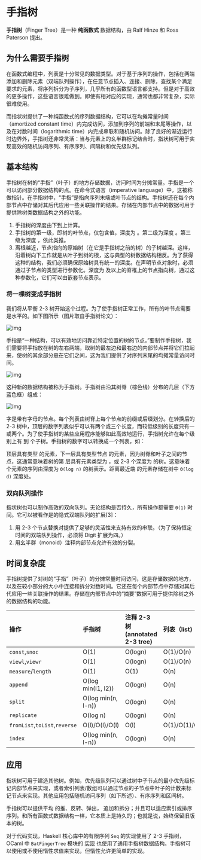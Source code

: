 

# 手指树

**手指树**（Finger Tree）是一种 **纯函数式** 数据结构，由 Ralf Hinze 和 Ross Paterson 提出。

## 为什么需要手指树

在函数式编程中，列表是十分常见的数据类型。对于基于序列的操作，包括在两端添加和删除元素（双端队列操作），在任意节点插入、连接、删除，查找某个满足要求的元素，将序列拆分为子序列，几乎所有的函数型语言都支持。但是对于高效的更多操作，这些语言很难做到。即使有相对应的实现，通常也都非常复杂，实际很难使用。

而指状树提供了一种纯函数式的序列数据结构，它可以在均摊常量时间（amortized constant time）内完成访问，添加到序列的前端和末尾等操作，以及在对数时间（logarithmic time）内完成串联和随机访问。除了良好的渐近运行时边界外，手指树还非常灵活：当与元素上的幺半群标记结合时，指状树可用于实现高效的随机访问序列、有序序列、间隔树和优先级队列。

## 基本结构

手指树在树的“手指”（叶子）的地方存储数据，访问时间为分摊常量。手指是一个可以访问部分数据结构的点。在命令式语言（imperative language）中，这被称做指针。在手指树中，“手指”是指向序列末端或叶节点的结构。手指树还在每个内部节点中存储对其后代应用一些关联操作的结果。存储在内部节点中的数据可用于提供除树类数据结构之外的功能。

1. 手指树的深度由下到上计算。
2. 手指树的第一级，即树的叶节点，仅包含值，深度为 。第二级为深度 。第三级为深度 ，依此类推。
3. 离根越近，节点指向的原始树（在它是手指树之前的树）的子树越深。这样，沿着树向下工作就是从叶子到树的根，这与典型的树数据结构相反。为了获得这种的结构，我们必须确保原始树具有统一的深度。在声明节点对象时，必须通过子节点的类型进行参数化。深度为 及以上的脊椎上的节点指向树，通过这种参数化，它们可以由嵌套节点表示。

### 将一棵树变成手指树

我们将从平衡 2-3 树开始这个过程。为了使手指树正常工作，所有的叶节点需要是水平的。如下图所示（图片取自手指树论文）：

![img](https://oi-wiki.org/ds/images/finger-tree-1.png)

手指是“一种结构，可以有效地访问靠近特定位置的树的节点。”要制作手指树，我们需要将手指放在树的左右两端，取树的最左边和最右边的内部节点并将它们拉起来，使树的其余部分悬在它们之间，这为我们提供了对序列末尾的均摊常量访问时间。

![img](https://oi-wiki.org/ds/images/finger-tree-2.png)

这种新的数据结构被称为手指树。手指树由沿其树脊（棕色线）分布的几层（下方蓝色框）组成：

![img](https://oi-wiki.org/ds/images/finger-tree-3.png)

字是带有字母的节点。每个列表由树脊上每个节点的前缀或后缀划分。在转换后的 2-3 树中，顶层的数字列表似乎可以有两个或三个长度，而较低级别的长度只有一或两个。为了使手指树的某些应用程序能够如此高效地运行，手指树允许在每个级别上有 到 个子树。手指树的数字可以转换成一个列表，如：

顶层具有类型 的元素，下一层具有类型节点 的元素，因为树脊和叶子之间的节点，这通常意味着树的第 层具有元素类型为 ，或 2-3 个深度为 的树。这意味着 个元素的序列由深度为 `Θ(log n)` 的树表示。距离最近端 的元素存储在树中 `Θ(log d)` 深度处。

### 双向队列操作

指状树也可以制作高效的双向队列。无论结构是否持久，所有操作都需要 `Θ(1)` 时间。它可以被看作是的隐式双端队列的扩展[3]：

1. 用 2-3 个节点替换对提供了足够的灵活性来支持有效的串联。（为了保持恒定时间的双端队列操作，必须将 Digit 扩展为四。）
2. 用幺半群（monoid）注释内部节点允许有效的分裂。

## 时间复杂度

手指树提供了对树的“手指”（叶子）的分摊常量时间访问，这是存储数据的地方，以及在较小部分的大小中连接和拆分对数时间。它还在每个内部节点中存储对其后代应用一些关联操作的结果。存储在内部节点中的“摘要”数据可用于提供除树之外的数据结构的功能。

| 操作                          | 手指树             | 注释 2-3 树 (annotated 2-3 tree) | 列表（list)    | 向量（vector) |
| :---------------------------- | :----------------- | :------------------------------- | :------------- | :------------ |
| `const`,`snoc`                | O(1)               | O(logn)                          | O(1)/O(n)      | O(n)          |
| `viewl`,`viewr`               | O(1)               | O(logn)                          | O(1)/O(n)      | O(1)          |
| `measure`/`length`            | O(1)               | O(1)                             | O(n)           | O(1)          |
| `append`                      | O(log min(l1, l2)) | O(logn)                          | O(n)           | O(m+n)        |
| `split`                       | O(log min(n, l-n)) | O(logn)                          | O(n)           | O(1)          |
| `replicate`                   | O(log n)           | O(logn)                          | O(n)           | O(n)          |
| `fromList`,`toList`,`reverse` | O(l)/O(l)/O(l)     | O(l)                             | O(1)/O(1)/O(n) | O(n)          |
| `index`                       | O(log min(n, l-n)) | O(logn)                          | O(n)           | O(1)          |

## 应用

指状树可用于建造其他树。例如，优先级队列可以通过树中子节点的最小优先级标记内部节点来实现，或者索引列表/数组可以通过节点的子节点中叶子的计数来标记节点来实现。其他应用包括随机访问序列（如下所述）、有序序列和区间树。

手指树可以提供平均 的推、反转、弹出， 追加和拆分；并且可以适应索引或排序序列。和所有函数式数据结构一样，它本质上是持久的；也就是说，始终保留旧版本的树。

对于代码实现，Haskell 核心库中的有限序列 `Seq` 的实现使用了 2-3 手指树，OCaml 中 `BatFingerTree` 模块的 [实现](https://ocaml-batteries-team.github.io/batteries-included/hdoc2/BatFingerTree.html) 也使用了通用手指树数据结构。手指树可以使用或不使用惰性求值来实现，但惰性允许更简单的实现。